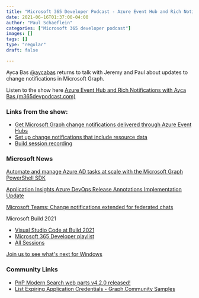 ```yaml
---
title: "Microsoft 365 Developer Podcast - Azure Event Hub and Rich Notifications with Ayca Bas"
date: 2021-06-16T01:37:00-04:00
author: "Paul Schaeflein"
categories: ["Microsoft 365 developer podcast"]
images: []
tags: []
type: "regular"
draft: false

---
```


Ayca Bas [\@aycabas](/t5/user/viewprofilepage/user-id/371601) returns to
talk with Jeremy and Paul about updates to change notifications in
Microsoft Graph.


Listen to the show here [Azure Event Hub and Rich Notifications with
Ayca Bas
(m365devpodcast.com)](https://www.m365devpodcast.com/e/azure-event-hub-and-rich-notifications-with-ayca-bas/)


### Links from the show: 

-   [Get Microsoft Graph change notifications delivered through Azure
    Event
    Hubs](https://developer.microsoft.com/en-us/graph/blogs/get-microsoft-graph-change-notifications-delivered-through-azure-event-hubs/)
-   [Set up change notifications that include resource
    data](https://docs.microsoft.com/en-us/graph/webhooks-with-resource-data)
-   [Build session
    recording](https://www.youtube.com/watch?v=d04sJHNYWVshttps://www.youtube.com/watch?v=d04sJHNYWVs)

### Microsoft News 

[Automate and manage Azure AD tasks at scale with the Microsoft Graph
PowerShell
SDK](https://techcommunity.microsoft.com/t5/azure-active-directory-identity/automate-and-manage-azure-ad-tasks-at-scale-with-the-microsoft/ba-p/1942489)

[Application Insights Azure DevOps Release Annotations Implementation
Update](https://techcommunity.microsoft.com/t5/azure-monitor/application-insights-azue-devops-release-annotations/ba-p/2406008)

[Microsoft Teams: Change notifications extended for federated
chats](https://developer.microsoft.com/en-us/graph/blogs/change-notifications-extended-for-federated-chats/)

Microsoft Build 2021

-   [Visual Studio Code at Build
    2021](https://code.visualstudio.com/blogs/2021/06/02/build-2021)
-   [Microsoft 365 Developer
    playlist](https://www.youtube.com/playlist?list=PLWZJrkeLOrbatlaIabZfrb_H6opQwQAfH)
-   [All
    Sessions](https://www.youtube.com/playlist?list=PLlrxD0HtieHgMGEnTzEEfkADbaG8aAWRp)

[Join us to see what's next for
Windows](https://www.microsoft.com/en-us/windows/event)

### Community Links 

-   [PnP Modern Search web parts v4.2.0
    released!](https://twitter.com/mikaelsvenson/status/1400396442267758594?s=12)
-   [List Expiring Application Credentials - Graph.Community
    Samples](https://www.schaeflein.net/list-expiring-application-secrets-graph-community-samples/)
